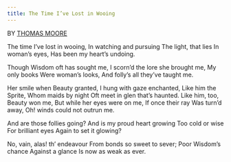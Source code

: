 ```yaml
---
title: The Time I’ve Lost in Wooing
---
```


BY [THOMAS MOORE][1]

The time I’ve lost in wooing,
In watching and pursuing
The light, that lies
In woman’s eyes,
Has been my heart’s undoing.

Though Wisdom oft has sought me,
I scorn’d the lore she brought me,
My only books
Were woman’s looks,
And folly’s all they’ve taught me.

Her smile when Beauty granted,
I hung with gaze enchanted,
Like him the Sprite,
Whom maids by night
Oft meet in glen that’s haunted.
Like him, too, Beauty won me,
But while her eyes were on me,
If once their ray
Was turn’d away,
Oh! winds could not outrun me.

And are those follies going?
And is my proud heart growing
Too cold or wise
For brilliant eyes
Again to set it glowing?

No, vain, alas! th’ endeavour
From bonds so sweet to sever;
Poor Wisdom’s chance
Against a glance
Is now as weak as ever.

[1]: https://www.poetryfoundation.org/poets/thomas-moore
